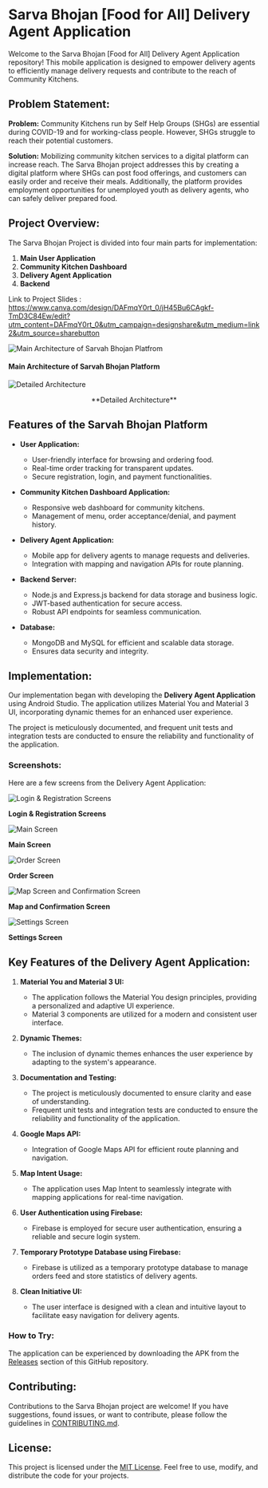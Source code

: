 # Sarva Bhojan [Food for All] Delivery Agent Application

Welcome to the Sarva Bhojan [Food for All] Delivery Agent Application repository! This mobile application is designed to empower delivery agents to efficiently manage delivery requests and contribute to the reach of Community Kitchens.

## Problem Statement:

**Problem:**
Community Kitchens run by Self Help Groups (SHGs) are essential during COVID-19 and for working-class people. However, SHGs struggle to reach their potential customers.

**Solution:**
Mobilizing community kitchen services to a digital platform can increase reach. The Sarva Bhojan project addresses this by creating a digital platform where SHGs can post food offerings, and customers can easily order and receive their meals. Additionally, the platform provides employment opportunities for unemployed youth as delivery agents, who can safely deliver prepared food.

## Project Overview:

The Sarva Bhojan Project is divided into four main parts for implementation:

1. **Main User Application**
2. **Community Kitchen Dashboard**
3. **Delivery Agent Application**
4. **Backend**


Link to Project Slides : https://www.canva.com/design/DAFmqY0rt_0/jH45Bu6CAgkf-TmD3C84Ew/edit?utm_content=DAFmqY0rt_0&utm_campaign=designshare&utm_medium=link2&utm_source=sharebutton



![Main Architecture of Sarvah Bhojan Platfrom](https://github.com/ujjwalr-y20cs161/Sarvah-Bhojan-Delivery-Agent/assets/95554295/32a623d4-4fe3-49b2-8a28-f927de225a94)

<h4 style=" text-algin : center; ">Main Architecture of Sarvah Bhojan Platform</h4>


![Detailed Architecture](https://github.com/ujjwalr-y20cs161/Sarvah-Bhojan-Delivery-Agent/assets/95554295/ccd38c24-0a56-4b61-bed6-62900de5b6b2)

<center>**Detailed Architecture**</center>

## Features of the Sarvah Bhojan Platform

- **User Application:**
  - User-friendly interface for browsing and ordering food.
  - Real-time order tracking for transparent updates.
  - Secure registration, login, and payment functionalities.

- **Community Kitchen Dashboard Application:**
  - Responsive web dashboard for community kitchens.
  - Management of menu, order acceptance/denial, and payment history.

- **Delivery Agent Application:**
  - Mobile app for delivery agents to manage requests and deliveries.
  - Integration with mapping and navigation APIs for route planning.

- **Backend Server:**
  - Node.js and Express.js backend for data storage and business logic.
  - JWT-based authentication for secure access.
  - Robust API endpoints for seamless communication.

- **Database:**
  - MongoDB and MySQL for efficient and scalable data storage.
  - Ensures data security and integrity.


## Implementation:

Our implementation began with developing the **Delivery Agent Application** using Android Studio. The application utilizes Material You and Material 3 UI, incorporating dynamic themes for an enhanced user experience.


The project is meticulously documented, and frequent unit tests and integration tests are conducted to ensure the reliability and functionality of the application.

### Screenshots:

Here are a few screens from the Delivery Agent Application:


![Login & Registration Screens](https://github.com/ujjwalr-y20cs161/Sarvah-Bhojan-Delivery-Agent/assets/95554295/3253e775-0303-45d2-9b2a-9bacf8063e9b)

**Login & Registration Screens**


![Main Screen](https://github.com/ujjwalr-y20cs161/Sarvah-Bhojan-Delivery-Agent/assets/95554295/c5aaee49-4525-4d0a-a7ad-00b03648f433)

**Main Screen**


![Order Screen](https://github.com/ujjwalr-y20cs161/Sarvah-Bhojan-Delivery-Agent/assets/95554295/2b47b442-08e0-488d-a8f2-c20ce5641b07)

**Order Screen**


![Map Screen and Confirmation Screen](https://github.com/ujjwalr-y20cs161/Sarvah-Bhojan-Delivery-Agent/assets/95554295/ca7a2c87-c9a3-4dbb-aff9-00295a1635b9)

**Map and Confirmation Screen**


![Settings Screen](https://github.com/ujjwalr-y20cs161/Sarvah-Bhojan-Delivery-Agent/assets/95554295/d1e73537-0b1d-4e5f-85f6-b178306c4dc4)

**Settings Screen**




## Key Features of the Delivery Agent Application:

1. **Material You and Material 3 UI:**
   - The application follows the Material You design principles, providing a personalized and adaptive UI experience.
   - Material 3 components are utilized for a modern and consistent user interface.

2. **Dynamic Themes:**
   - The inclusion of dynamic themes enhances the user experience by adapting to the system's appearance.

3. **Documentation and Testing:**
   - The project is meticulously documented to ensure clarity and ease of understanding.
   - Frequent unit tests and integration tests are conducted to ensure the reliability and functionality of the application.

4. **Google Maps API:**
   - Integration of Google Maps API for efficient route planning and navigation.

5. **Map Intent Usage:**
   - The application uses Map Intent to seamlessly integrate with mapping applications for real-time navigation.

6. **User Authentication using Firebase:**
   - Firebase is employed for secure user authentication, ensuring a reliable and secure login system.

7. **Temporary Prototype Database using Firebase:**
   - Firebase is utilized as a temporary prototype database to manage orders feed and store statistics of delivery agents.

8. **Clean Initiative UI:**
   - The user interface is designed with a clean and intuitive layout to facilitate easy navigation for delivery agents.

### How to Try:

The application can be experienced by downloading the APK from the [Releases](https://github.com/your-username/sarva-bhojan-delivery-agent/releases) section of this GitHub repository.

## Contributing:

Contributions to the Sarva Bhojan project are welcome! If you have suggestions, found issues, or want to contribute, please follow the guidelines in [CONTRIBUTING.md](CONTRIBUTING.md).

## License:

This project is licensed under the [MIT License](LICENSE). Feel free to use, modify, and distribute the code for your projects.
